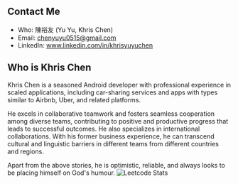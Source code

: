 

## Contact Me

- Who: 陳裕友 (Yu Yu, Khris Chen)
- Email: chenyuyu0515@gmail.com
- LinkedIn: www.linkedin.com/in/khrisyuyuchen


## Who is Khris Chen

Khris Chen is a seasoned Android developer with professional experience in scaled applications, 
including car-sharing services and apps with types similar to Airbnb, Uber, and related platforms. 

He excels in collaborative teamwork and fosters seamless cooperation among diverse teams, 
contributing to positive and productive progress that leads to successful outcomes. He also specializes in international collaborations. With his former business experience, 
he can transcend cultural and linguistic barriers in different teams from different countries and regions.

Apart from the above stories, he is optimistic, reliable, and always looks to be placing himself on God's humour.
![Leetcode Stats](https://leetcard.jacoblin.cool/chenyuyu0515)



